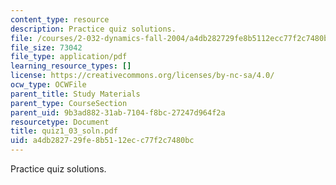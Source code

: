 ```yaml
---
content_type: resource
description: Practice quiz solutions.
file: /courses/2-032-dynamics-fall-2004/a4db282729fe8b5112ecc77f2c7480bc_quiz1_03_soln.pdf
file_size: 73042
file_type: application/pdf
learning_resource_types: []
license: https://creativecommons.org/licenses/by-nc-sa/4.0/
ocw_type: OCWFile
parent_title: Study Materials
parent_type: CourseSection
parent_uid: 9b3ad882-31ab-7104-f8bc-27247d964f2a
resourcetype: Document
title: quiz1_03_soln.pdf
uid: a4db2827-29fe-8b51-12ec-c77f2c7480bc
---
```

Practice quiz solutions.